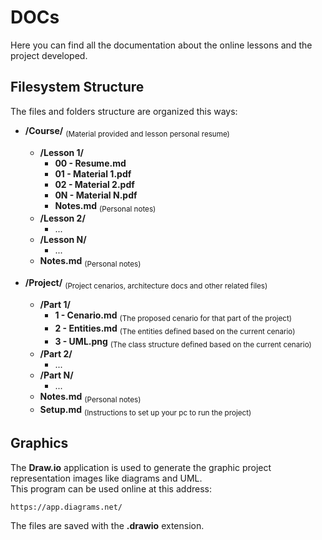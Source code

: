 # DOCs
Here you can find all the documentation about the online lessons and the project developed.  

## Filesystem Structure 
The files and folders structure are organized this ways:  

- **/Course/** <sub>(Material provided and lesson personal resume)</sub>
  - **/Lesson 1/** 
    - **00 - Resume.md**
    - **01 - Material 1.pdf**
    - **02 - Material 2.pdf**
    - **0N - Material N.pdf**
    - **Notes.md** <sub>(Personal notes)</sub>
  - **/Lesson 2/**
    - ...
  - **/Lesson N/**
    - ...
  - **Notes.md** <sub>(Personal notes)</sub>

- **/Project/** <sub>(Project cenarios, architecture docs and other related files)</sub>
  - **/Part 1/**
    - **1 - Cenario.md** <sub>(The proposed cenario for that part of the project)</sub>
    - **2 - Entities.md** <sub>(The entities defined based on the current cenario)</sub>
    - **3 - UML.png** <sub>(The class structure defined based on the current cenario)</sub>
  - **/Part 2/**
    - ...
  - **/Part N/**
    - ...
  - **Notes.md** <sub>(Personal notes)</sub>
  - **Setup.md** <sub>(Instructions to set up your pc to run the project)</sub>


## Graphics
The **Draw.io** application is used to generate the graphic project representation images like diagrams and UML.  
This program can be used online at this address:  
```
https://app.diagrams.net/
```

The files are saved with the **.drawio** extension.